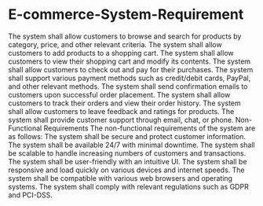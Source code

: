 # E-commerce-System-Requirement
The system shall allow customers to browse and search for products by category, price, and other relevant criteria.
The system shall allow customers to add products to a shopping cart.
The system shall allow customers to view their shopping cart and modify its contents.
The system shall allow customers to check out and pay for their purchases.
The system shall support various payment methods such as credit/debit cards, PayPal, and other relevant methods.
The system shall send confirmation emails to customers upon successful order placement.
The system shall allow customers to track their orders and view their order history.
The system shall allow customers to leave feedback and ratings for products.
The system shall provide customer support through email, chat, or phone.
Non-Functional Requirements
The non-functional requirements of the system are as follows:
The system shall be secure and protect customer information.
The system shall be available 24/7 with minimal downtime.
The system shall be scalable to handle increasing numbers of customers and transactions.
The system shall be user-friendly with an intuitive UI.
The system shall be responsive and load quickly on various devices and internet speeds.
The system shall be compatible with various web browsers and operating systems.
The system shall comply with relevant regulations such as GDPR and PCI-DSS.
